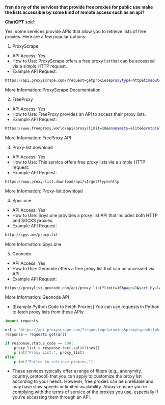 **fren do ny of the services that provide free proxies for public use make the lists accessible by some kind of remote access such as an api?**


**ChatGPT** _said:_

Yes, some services provide APIs that allow you to retrieve lists of free proxies. Here are a few popular options:

1. ProxyScrape
- API Access: Yes
- How to Use: ProxyScrape offers a free proxy list that can be accessed via a simple HTTP request.
- Example API Request:
```bash
https://api.proxyscrape.com/?request=getproxies&proxytype=http&timeout=1000&country=all
```
More Information: ProxyScrape Documentation

2. FreeProxy
- API Access: Yes
- How to Use: FreeProxy provides an API to access their proxy lists.
- Example API Request:
```bash
https://www.freeproxy.world/api/proxy?limit=10&anonymity=elite&protocol=http
```
More Information: FreeProxy API

3. Proxy-list.download
- API Access: Yes
- How to Use: This service offers free proxy lists via a simple HTTP request.
- Example API Request:
```bash
https://www.proxy-list.download/api/v1/get?type=http
```
More Information: Proxy-list.download

4. Spys.one
- API Access: Yes
- How to Use: Spys.one provides a proxy list API that includes both HTTP and SOCKS proxies.
- Example API Request:
```bash
http://spys.me/proxy.txt
```
More Information: Spys.one

5. Geonode
- API Access: Yes
- How to Use: Geonode offers a free proxy list that can be accessed via API.
- Example API Request:
```bash
https://proxylist.geonode.com/api/proxy-list?limit=10&page=1&sort_by=lastChecked&sort_type=desc
```
More Information: Geonode API

- [Example Python Code to Fetch Proxies]
You can use requests in Python to fetch proxy lists from these APIs:

```python
import requests

url = "https://api.proxyscrape.com/?request=getproxies&proxytype=http&timeout=1000&country=all"
response = requests.get(url)

if response.status_code == 200:
    proxy_list = response.text.splitlines()
    print("Proxy List:", proxy_list)
else:
    print("Failed to retrieve proxies.")
```

- These services typically offer a range of filters (e.g., anonymity, country, protocol) that you can apply to customize the proxy list according to your needs. However, free proxies can be unreliable and may have slow speeds or limited availability. Always ensure you're complying with the terms of service of the proxies you use, especially if you're accessing them through an API.
